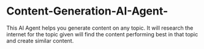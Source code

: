 # Content-Generation-AI-Agent-
This AI Agent helps you generate content on any topic. It will research the internet for the topic given will find the content performing best in that topic and create similar content.
